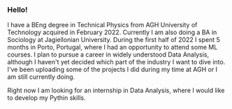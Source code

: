 ### Hello!

I have a BEng degree in Technical Physics from AGH University of Technology acquired in February 2022.
Currently I am also doing a BA in Sociology at Jagiellonian University.
During the first half of 2022 I spent 5 months in Porto, Portugal, where I had an opportunity to attend some ML courses.
I plan to pursue a career in widely understood Data Analysis, although I haven't yet decided which part of the industry I want to dive into.
I've been uploading some of the projects I did during my time at AGH or I am still currently doing.

Right now I am looking for an internship in Data Analysis, where I would like to develop my Pythin skills.
